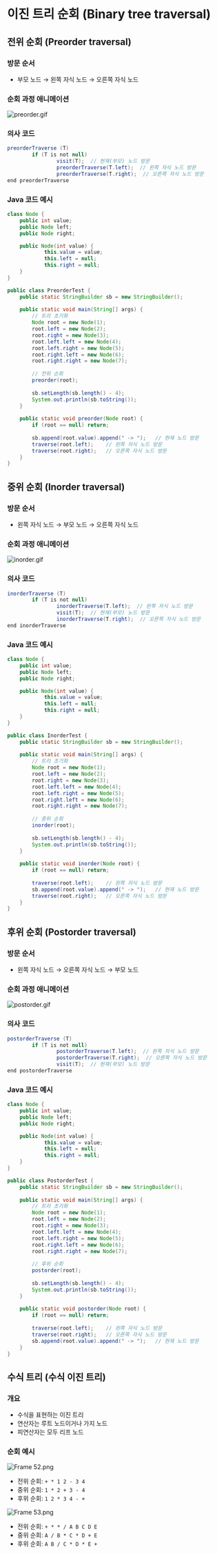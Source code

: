 # 이진 트리 순회 (Binary tree traversal)

## 전위 순회 (Preorder traversal)

### 방문 순서

- 부모 노드 → 왼쪽 자식 노드 → 오른쪽 자식 노드

### 순회 과정 애니메이션

![preorder.gif](%E1%84%8B%E1%85%B5%E1%84%8C%E1%85%B5%E1%86%AB%20%E1%84%90%E1%85%B3%E1%84%85%E1%85%B5%20%E1%84%89%E1%85%AE%E1%86%AB%E1%84%92%E1%85%AC%20(Binary%20tree%20traversal)%20c950fa346f7a4a88855884e7ec1ffe20/preorder.gif)

### 의사 코드

```java
preorderTraverse (T)
		if (T is not null)
				visit(T);  // 현재(부모) 노드 방문
				preorderTraverse(T.left);  // 왼쪽 자식 노드 방문
				preorderTraverse(T.right);  // 오른쪽 자식 노드 방문
end preorderTraverse
```

### Java 코드 예시

```java
class Node {
	public int value;
	public Node left;
	public Node right;

	public Node(int value) {
			this.value = value;
			this.left = null;
			this.right = null;
	}
}

public class PreorderTest {
	public static StringBuilder sb = new StringBuilder();
	
	public static void main(String[] args) {
		// 트리 초기화
		Node root = new Node(1);
		root.left = new Node(2);
		root.right = new Node(3);
		root.left.left = new Node(4);
		root.left.right = new Node(5);
		root.right.left = new Node(6);
		root.right.right = new Node(7);
		
		// 전위 순회
		preorder(root);
		
		sb.setLength(sb.length() - 4);
		System.out.println(sb.toString());
	}
	
	public static void preorder(Node root) {
		if (root == null) return;
		
		sb.append(root.value).append(" -> ");	// 현재 노드 방문
		traverse(root.left);	// 왼쪽 자식 노드 방문
		traverse(root.right);	// 오른쪽 자식 노드 방문
	}
}
```

## 중위 순회 (Inorder traversal)

### 방문 순서

- 왼쪽 자식 노드 → 부모 노드 → 오른쪽 자식 노드

### 순회 과정 애니메이션

![inorder.gif](%E1%84%8B%E1%85%B5%E1%84%8C%E1%85%B5%E1%86%AB%20%E1%84%90%E1%85%B3%E1%84%85%E1%85%B5%20%E1%84%89%E1%85%AE%E1%86%AB%E1%84%92%E1%85%AC%20(Binary%20tree%20traversal)%20c950fa346f7a4a88855884e7ec1ffe20/inorder.gif)

### 의사 코드

```java
inorderTraverse (T)
		if (T is not null)
				inorderTraverse(T.left);  // 왼쪽 자식 노드 방문
				visit(T);  // 현재(부모) 노드 방문
				inorderTraverse(T.right);  // 오른쪽 자식 노드 방문
end inorderTraverse 
```

### Java 코드 예시

```java
class Node {
	public int value;
	public Node left;
	public Node right;

	public Node(int value) {
			this.value = value;
			this.left = null;
			this.right = null;
	}
}

public class InorderTest {
	public static StringBuilder sb = new StringBuilder();
	
	public static void main(String[] args) {
		// 트리 초기화
		Node root = new Node(1);
		root.left = new Node(2);
		root.right = new Node(3);
		root.left.left = new Node(4);
		root.left.right = new Node(5);
		root.right.left = new Node(6);
		root.right.right = new Node(7);
		
		// 중위 순회
		inorder(root);
		
		sb.setLength(sb.length() - 4);
		System.out.println(sb.toString());
	}
	
	public static void inorder(Node root) {
		if (root == null) return;
		
		traverse(root.left);	// 왼쪽 자식 노드 방문
		sb.append(root.value).append(" -> ");	// 현재 노드 방문
		traverse(root.right);	// 오른쪽 자식 노드 방문
	}
}
```

## 후위 순회 (Postorder traversal)

### 방문 순서

- 왼쪽 자식 노드 → 오른쪽 자식 노드 → 부모 노드

### 순회 과정 애니메이션

![postorder.gif](%E1%84%8B%E1%85%B5%E1%84%8C%E1%85%B5%E1%86%AB%20%E1%84%90%E1%85%B3%E1%84%85%E1%85%B5%20%E1%84%89%E1%85%AE%E1%86%AB%E1%84%92%E1%85%AC%20(Binary%20tree%20traversal)%20c950fa346f7a4a88855884e7ec1ffe20/postorder.gif)

### 의사 코드

```java
postorderTraverse (T)
		if (T is not null)
				postorderTraverse(T.left);  // 왼쪽 자식 노드 방문
				postorderTraverse(T.right);  // 오른쪽 자식 노드 방문
				visit(T);  // 현재(부모) 노드 방문
end postorderTraverse
```

### Java 코드 예시

```java
class Node {
	public int value;
	public Node left;
	public Node right;

	public Node(int value) {
			this.value = value;
			this.left = null;
			this.right = null;
	}
}

public class PostorderTest {
	public static StringBuilder sb = new StringBuilder();
	
	public static void main(String[] args) {
		// 트리 초기화
		Node root = new Node(1);
		root.left = new Node(2);
		root.right = new Node(3);
		root.left.left = new Node(4);
		root.left.right = new Node(5);
		root.right.left = new Node(6);
		root.right.right = new Node(7);
		
		// 후위 순회
		postorder(root);
		
		sb.setLength(sb.length() - 4);
		System.out.println(sb.toString());
	}
	
	public static void postorder(Node root) {
		if (root == null) return;
		
		traverse(root.left);	// 왼쪽 자식 노드 방문
		traverse(root.right);	// 오른쪽 자식 노드 방문
		sb.append(root.value).append(" -> ");	// 현재 노드 방문
	}
}
```

## 수식 트리 (수식 이진 트리)

### 개요

- 수식을 표현하는 이진 트리
- 연산자는 루트 노드이거나 가지 노드
- 피연산자는 모두 리프 노드

### 순회 예시

![Frame 52.png](%E1%84%8B%E1%85%B5%E1%84%8C%E1%85%B5%E1%86%AB%20%E1%84%90%E1%85%B3%E1%84%85%E1%85%B5%20%E1%84%89%E1%85%AE%E1%86%AB%E1%84%92%E1%85%AC%20(Binary%20tree%20traversal)%20c950fa346f7a4a88855884e7ec1ffe20/Frame_52.png)

- 전위 순회: `+ * 1 2 - 3 4`
- 중위 순회: `1 * 2 + 3 - 4`
- 후위 순회: `1 2 * 3 4 - +`

![Frame 53.png](%E1%84%8B%E1%85%B5%E1%84%8C%E1%85%B5%E1%86%AB%20%E1%84%90%E1%85%B3%E1%84%85%E1%85%B5%20%E1%84%89%E1%85%AE%E1%86%AB%E1%84%92%E1%85%AC%20(Binary%20tree%20traversal)%20c950fa346f7a4a88855884e7ec1ffe20/Frame_53.png)

- 전위 순회: `+ * * / A B C D E`
- 중위 순회: `A / B * C * D + E`
- 후위 순회: `A B / C * D * E +`